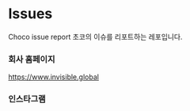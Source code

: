 # Issues
Choco issue report
초코의 이슈를 리포트하는 레포입니다.


### 회사 홈페이지
https://www.invisible.global

### 인스타그램
